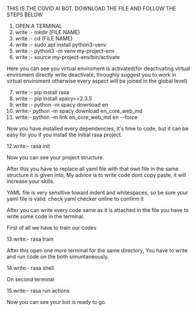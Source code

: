 THIS IS THE COVID AI BOT.
DOWNLOAD THE FILE AND FOLLOW THE STEPS BELOW

1. OPEN A TERMINAL
2. write :- mkdir (FILE NAME)
3. write :-  cd (FILE NAME)
4. write :- sudo apt install python3-venv
5. write :- python3 -m venv my-project-env
6. write :- source my-project-env/bin/activate

Here you can see you virtual enviroment is activated(for deactivating virtual enviroment directly write deactivate, throughly suggest you to work in virtual enviroment otherwise every aspect will be joined in the global level)

7. write :- pip install rasa
8. write :- pip install spacy==2.3.5
9. write :- python -m spacy download en
10. write:- python -m spacy download en_core_web_md
11. write:- python -m link en_core_web_md en --force

Now you have installed every dependencies, it's time to code, but it can be easy for you if you install the initial rasa project.

12.write:- rasa init

Now you can see your project structure.

After this you have to replace all yaml file with that own file in the same structure it is given into, My advice is to write code dont copy paste, it will increase your skills.

YAML file is very sensitive toward indent and whitespaces, so be sure your yaml file is valid. check yaml checker online to confirm it

After you can write every code same as it is attached in the file you have to write some code in the terminal.

First of all we have to train our codes

13.write:- rasa train

After this open one more terminal for the same directory, You have to write and run code on the both simuntaneously.

14.write:- rasa shell

On second terminal

15.write:- rasa run actions

Now you can see your bot is ready to go.
